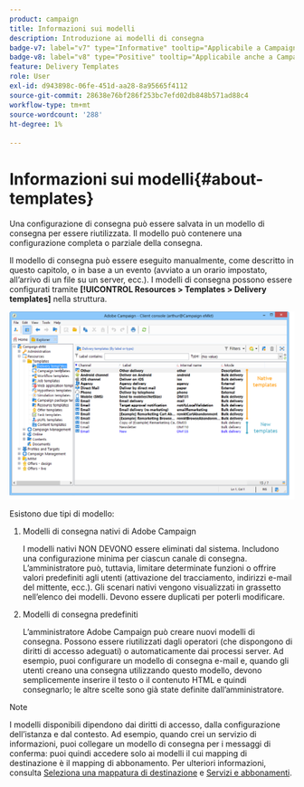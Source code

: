 ```yaml
---
product: campaign
title: Informazioni sui modelli
description: Introduzione ai modelli di consegna
badge-v7: label="v7" type="Informative" tooltip="Applicabile a Campaign Classic v7"
badge-v8: label="v8" type="Positive" tooltip="Applicabile anche a Campaign v8"
feature: Delivery Templates
role: User
exl-id: d943898c-06fe-451d-aa28-8a95665f4112
source-git-commit: 28638e76bf286f253bc7efd02db848b571ad88c4
workflow-type: tm+mt
source-wordcount: '288'
ht-degree: 1%

---
```


# Informazioni sui modelli{#about-templates}

Una configurazione di consegna può essere salvata in un modello di consegna per essere riutilizzata. Il modello può contenere una configurazione completa o parziale della consegna.

Il modello di consegna può essere eseguito manualmente, come descritto in questo capitolo, o in base a un evento (avviato a un orario impostato, all’arrivo di un file su un server, ecc.). I modelli di consegna possono essere configurati tramite **[!UICONTROL Resources > Templates > Delivery templates]** nella struttura.

![](assets/s_user_template_list.png)

Esistono due tipi di modello:

1. Modelli di consegna nativi di Adobe Campaign

   I modelli nativi NON DEVONO essere eliminati dal sistema. Includono una configurazione minima per ciascun canale di consegna. L’amministratore può, tuttavia, limitare determinate funzioni o offrire valori predefiniti agli utenti (attivazione del tracciamento, indirizzi e-mail del mittente, ecc.). Gli scenari nativi vengono visualizzati in grassetto nell’elenco dei modelli. Devono essere duplicati per poterli modificare.

1. Modelli di consegna predefiniti

   L’amministratore Adobe Campaign può creare nuovi modelli di consegna. Possono essere riutilizzati dagli operatori (che dispongono di diritti di accesso adeguati) o automaticamente dai processi server. Ad esempio, puoi configurare un modello di consegna e-mail e, quando gli utenti creano una consegna utilizzando questo modello, devono semplicemente inserire il testo o il contenuto HTML e quindi consegnarlo; le altre scelte sono già state definite dall’amministratore.

>[!NOTE]
>
>I modelli disponibili dipendono dai diritti di accesso, dalla configurazione dell’istanza e dal contesto. Ad esempio, quando crei un servizio di informazioni, puoi collegare un modello di consegna per i messaggi di conferma: puoi quindi accedere solo ai modelli il cui mapping di destinazione è il mapping di abbonamento. Per ulteriori informazioni, consulta [Seleziona una mappatura di destinazione](selecting-a-target-mapping.md) e [Servizi e abbonamenti](about-services-and-subscriptions.md).
